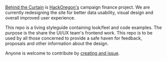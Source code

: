 
[Behind the Curtain](http://behindthecurtain.hackoregon.com/) is [HackOregon's](http://www.hackoregon.org/) campaign finance project. We are currently redesigning the site for better data usability, visual design and overall improved user experience.


This repo is a living styleguide containing look/feel and code examples. The purpose is the share the UI/UX team's frontend work. This repo is to be used by all those concerned to provide a safe haven for feedback, proposals and other information about the design.

Anyone is welcome to contribute by [creating and issue](https://github.com/hackoregon/btc-styleguide/issues).

    